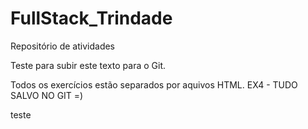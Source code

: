 # FullStack_Trindade
Repositório de atividades 

Teste para subir este texto para o Git.

Todos os exercícios estão separados por aquivos HTML.
EX4 - TUDO SALVO NO GIT =)

teste